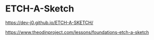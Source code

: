 # ETCH-A-Sketch


https://dev-j0.github.io/ETCH-A-SKETCH/





https://www.theodinproject.com/lessons/foundations-etch-a-sketch
